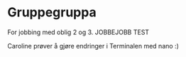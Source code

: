 # Gruppegruppa
For jobbing med oblig 2 og 3.
JOBBEJOBB TEST


Caroline prøver å gjøre endringer i Terminalen med nano :)
